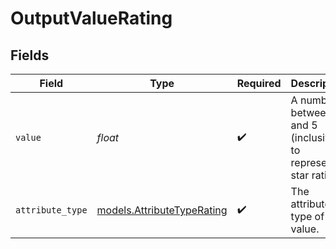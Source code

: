 # OutputValueRating


## Fields

| Field                                                            | Type                                                             | Required                                                         | Description                                                      | Example                                                          |
| ---------------------------------------------------------------- | ---------------------------------------------------------------- | ---------------------------------------------------------------- | ---------------------------------------------------------------- | ---------------------------------------------------------------- |
| `value`                                                          | *float*                                                          | :heavy_check_mark:                                               | A number between 0 and 5 (inclusive) to represent a star rating. | 3                                                                |
| `attribute_type`                                                 | [models.AttributeTypeRating](../models/attributetyperating.md)   | :heavy_check_mark:                                               | The attribute type of the value.                                 | rating                                                           |